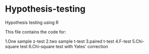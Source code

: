 # Hypothesis-testing
Hypothesis testing using R

This file contains the code for:

1.One sample z-test
2.two sample t-test
3.paired t-test
4.F-test
5.Chi-square test
6.Chi-square test with Yates' correction
